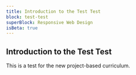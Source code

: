 ```yaml
---
title: Introduction to the Test Test
block: test-test
superBlock: Responsive Web Design
isBeta: true
---
```


## Introduction to the Test Test

This is a test for the new project-based curriculum.
